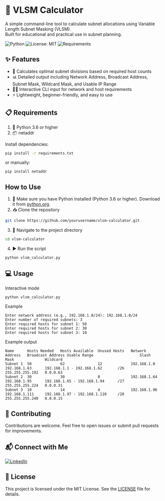 # 📐 VLSM Calculator
A simple command-line tool to calculate subnet allocations using Variable Length Subnet Masking (VLSM).  
Built for educational and practical use in subnet planning.

![Python](https://img.shields.io/badge/Python-3.6%2B-blue.svg)
![License: MIT](https://img.shields.io/badge/License-MIT-yellow.svg)
![Requirements](https://img.shields.io/badge/requirements.txt-up%20to%20date-brightgreen)

## ✨ Features
- 📏 Calculates optimal subnet divisions based on required host counts
- 📊 Detailed output including Network Address, Broadcast Address, Subnet Mask, Wildcard Mask, and Usable IP Range
- 🧑‍💻 Interactive CLI input for network and host requirements
- ⚡ Lightweight, beginner-friendly, and easy to use

## 📋 Requirements
1. 🐍 Python 3.6 or higher
2. 📦 netaddr

Install dependencies:

```bash
pip install -r requirements.txt
```

or manually:

```bash
pip install netaddr
```

## How to Use
1. 🐍 Make sure you have Python installed (Python 3.6 or higher). Download it from [python.org](https://www.python.org/downloads/).
2. 📥 Clone the repository
```bash
git clone https://github.com/yourusername/vlsm-calculator.git
```
3. 📂 Navigate to the project directory
```bash
cd vlsm-calculator
```
4. ▶️ Run the script
```bash
python vlsm_calculator.py
```

## 💻 Usage
Interactive mode
```bash
python vlsm_calculator.py
```

Example
```plaintext
Enter network address (e.g., 192.168.1.0/24): 192.168.1.0/24
Enter number of required subnets: 3
Enter required hosts for subnet 1: 50
Enter required hosts for subnet 2: 30
Enter required hosts for subnet 3: 10
```

Example output
```plaintext
Name      Hosts Needed   Hosts Available  Unused Hosts   Network Address   Broadcast Address Usable Range                     Slash  Mask              Wildcard
Subnet 1  50             62               12             192.168.1.0       192.168.1.63      192.168.1.1 - 192.168.1.62       /26    255.255.255.192   0.0.0.63
Subnet 2  30             30               0              192.168.1.64      192.168.1.95      192.168.1.65 - 192.168.1.94      /27    255.255.255.224   0.0.0.31
Subnet 3  10             14               4              192.168.1.96      192.168.1.111     192.168.1.97 - 192.168.1.110     /28    255.255.255.240   0.0.0.15
```

## 🤝 Contributing
Contributions are welcome. Feel free to open issues or submit pull requests for improvements.

## 📬 Connect with Me
[![LinkedIn](https://img.shields.io/badge/LinkedIn-Sultan%20Badra-blue?logo=linkedin&logoColor=white&style=flat-square)](https://www.linkedin.com/in/sultan-badra)

## 📜 License
This project is licensed under the MIT License. See the [LICENSE](./LICENSE) file for details.